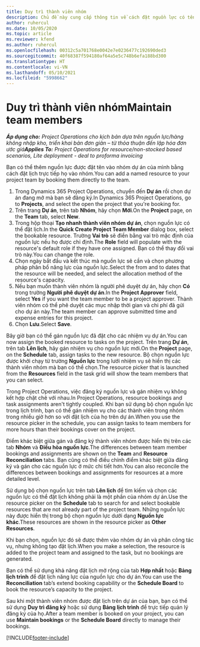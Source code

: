 ```yaml
---
title: Duy trì thành viên nhóm
description: Chủ đề này cung cấp thông tin về cách đặt nguồn lực có tên cho nhóm dự án và phân công tác vụ.
author: ruhercul
ms.date: 10/05/2020
ms.topic: article
ms.reviewer: kfend
ms.author: ruhercul
ms.openlocfilehash: 00312c5a701768e0042e7e0236477c192690ded3
ms.sourcegitcommit: 40f68387f594180af64a5e5c748b6efa188bd300
ms.translationtype: HT
ms.contentlocale: vi-VN
ms.lasthandoff: 05/10/2021
ms.locfileid: "5998662"
---
```

# <a name="maintain-team-members"></a><span data-ttu-id="8fd0e-103">Duy trì thành viên nhóm</span><span class="sxs-lookup"><span data-stu-id="8fd0e-103">Maintain team members</span></span>

<span data-ttu-id="8fd0e-104">_**Áp dụng cho:** Project Operations cho kịch bản dựa trên nguồn lực/hàng không nhập kho, triển khai bản đơn giản – từ thỏa thuận đến lập hóa đơn ước giá_</span><span class="sxs-lookup"><span data-stu-id="8fd0e-104">_**Applies To:** Project Operations for resource/non-stocked based scenarios, Lite deployment - deal to proforma invoicing_</span></span>

<span data-ttu-id="8fd0e-105">Bạn có thể thêm nguồn lực được đặt tên vào nhóm dự án của mình bằng cách đặt lịch trực tiếp họ vào nhóm.</span><span class="sxs-lookup"><span data-stu-id="8fd0e-105">You can add a named resource to your project team by booking them directly to the team.</span></span>

1. <span data-ttu-id="8fd0e-106">Trong Dynamics 365 Project Operations, chuyển đến **Dự án** rồi chọn dự án đang mở mà bạn sẽ đăng ký.</span><span class="sxs-lookup"><span data-stu-id="8fd0e-106">In Dynamics 365 Project Operations, go to **Projects**, and select the open the project that you're booking for.</span></span>
2. <span data-ttu-id="8fd0e-107">Trên trang **Dự án**, trên tab **Nhóm**, hãy chọn **Mới**.</span><span class="sxs-lookup"><span data-stu-id="8fd0e-107">On the **Project** page, on the **Team** tab, select **New**.</span></span> 
3. <span data-ttu-id="8fd0e-108">Trong hộp thoại **Tạo nhanh thành viên nhóm dự án**, chọn nguồn lực có thể đặt lịch.</span><span class="sxs-lookup"><span data-stu-id="8fd0e-108">In the **Quick Create Project Team Member** dialog box, select the bookable resource.</span></span> <span data-ttu-id="8fd0e-109">Trường **Vai trò** sẽ điền bằng vai trò mặc định của nguồn lực nếu họ được chỉ định.</span><span class="sxs-lookup"><span data-stu-id="8fd0e-109">The **Role** field will populate with the resource's default role if they have one assigned.</span></span> <span data-ttu-id="8fd0e-110">Bạn có thể thay đổi vai trò này.</span><span class="sxs-lookup"><span data-stu-id="8fd0e-110">You can change the role.</span></span> 
4. <span data-ttu-id="8fd0e-111">Chọn ngày bắt đầu và kết thúc mà nguồn lực sẽ cần và chọn phương pháp phân bổ năng lực của nguồn lực.</span><span class="sxs-lookup"><span data-stu-id="8fd0e-111">Select the from and to dates that the resource will be needed, and select the allocation method of the resource's capacity.</span></span> 
5. <span data-ttu-id="8fd0e-112">Nếu bạn muốn thành viên nhóm là người phê duyệt dự án, hãy chọn **Có** trong trường **Người phê duyệt dự án**.</span><span class="sxs-lookup"><span data-stu-id="8fd0e-112">In the **Project Approver** field, select **Yes** if you want the team member to be a project approver.</span></span> <span data-ttu-id="8fd0e-113">Thành viên nhóm có thể phê duyệt các mục nhập thời gian và chi phí đã gửi cho dự án này.</span><span class="sxs-lookup"><span data-stu-id="8fd0e-113">The team member can approve submitted time and expense entries for this project.</span></span> 
6. <span data-ttu-id="8fd0e-114">Chọn **Lưu**.</span><span class="sxs-lookup"><span data-stu-id="8fd0e-114">Select **Save**.</span></span>

<span data-ttu-id="8fd0e-115">Bây giờ bạn có thể gán nguồn lực đã đặt cho các nhiệm vụ dự án.</span><span class="sxs-lookup"><span data-stu-id="8fd0e-115">You can now assign the booked resource to tasks on the project.</span></span> <span data-ttu-id="8fd0e-116">Trên trang **Dự án**, trên tab **Lên lịch**, hãy gán nhiệm vụ cho nguồn lực mới.</span><span class="sxs-lookup"><span data-stu-id="8fd0e-116">On the **Project** page, on the **Schedule** tab, assign tasks to the new resource.</span></span> <span data-ttu-id="8fd0e-117">Bộ chọn nguồn lực được khởi chạy từ trường **Nguồn lực** trong lưới nhiệm vụ sẽ hiển thị các thành viên nhóm mà bạn có thể chọn.</span><span class="sxs-lookup"><span data-stu-id="8fd0e-117">The resource picker that is launched from the **Resources** field in the task grid will show the team members that you can select.</span></span>


<span data-ttu-id="8fd0e-118">Trong Project Operations, việc đăng ký nguồn lực và gán nhiệm vụ không kết hợp chặt chẽ với nhau.</span><span class="sxs-lookup"><span data-stu-id="8fd0e-118">In Project Operations, resource bookings and task assignments aren't tightly coupled.</span></span> <span data-ttu-id="8fd0e-119">Khi bạn sử dụng bộ chọn nguồn lực trong lịch trình, bạn có thể gán nhiệm vụ cho các thành viên trong nhóm trong nhiều giờ hơn so với đặt lịch của họ trên dự án.</span><span class="sxs-lookup"><span data-stu-id="8fd0e-119">When you use the resource picker in the schedule, you can assign tasks to team members for more hours than their bookings cover on the project.</span></span>

<span data-ttu-id="8fd0e-120">Điểm khác biệt giữa gán và đăng ký thành viên nhóm được hiển thị trên các tab **Nhóm** và **Điều hòa nguồn lực**.</span><span class="sxs-lookup"><span data-stu-id="8fd0e-120">The differences between team member bookings and assignments are shown on the **Team** and **Resource Reconciliation** tabs.</span></span> <span data-ttu-id="8fd0e-121">Bạn cũng có thể điều chỉnh điểm khác biệt giữa đăng ký và gán cho các nguồn lực ở mức chi tiết hơn.</span><span class="sxs-lookup"><span data-stu-id="8fd0e-121">You can also reconcile the differences between bookings and assignments for resources at a more detailed level.</span></span>

<span data-ttu-id="8fd0e-122">Sử dụng bộ chọn nguồn lực trên tab **Lên lịch** để tìm kiếm và chọn các nguồn lực có thể đặt lịch không phải là một phần của nhóm dự án.</span><span class="sxs-lookup"><span data-stu-id="8fd0e-122">Use the resource picker on the **Schedule** tab to search for and select bookable resources that are not already part of the project team.</span></span> <span data-ttu-id="8fd0e-123">Những nguồn lực này được hiển thị trong bộ chọn nguồn lực dưới dạng **Nguồn lực khác**.</span><span class="sxs-lookup"><span data-stu-id="8fd0e-123">These resources are shown in the resource picker as **Other Resources**.</span></span>

<span data-ttu-id="8fd0e-124">Khi bạn chọn, nguồn lực đó sẽ được thêm vào nhóm dự án và phân công tác vụ, nhưng không tạo đặt lịch.</span><span class="sxs-lookup"><span data-stu-id="8fd0e-124">When you make a selection, the resource is added to the project team and assigned to the task, but no bookings are generated.</span></span>

<span data-ttu-id="8fd0e-125">Bạn có thể sử dụng khả năng đặt lịch mở rộng của tab **Hợp nhất** hoặc **Bảng lịch trình** để đặt lịch năng lực của nguồn lực cho dự án.</span><span class="sxs-lookup"><span data-stu-id="8fd0e-125">You can use the **Reconciliation** tab’s extend booking capability or the **Schedule Board** to book the resource’s capacity to the project.</span></span>

<span data-ttu-id="8fd0e-126">Sau khi một thành viên nhóm được đặt lịch trên dự án của bạn, bạn có thể sử dụng **Duy trì đăng ký** hoặc sử dụng **Bảng lịch trình** để trực tiếp quản lý đăng ký của họ.</span><span class="sxs-lookup"><span data-stu-id="8fd0e-126">After a team member is booked on your project, you can use **Maintain bookings** or the **Schedule Board** directly to manage their bookings.</span></span>


[!INCLUDE[footer-include](../includes/footer-banner.md)]
